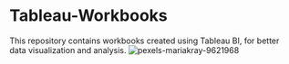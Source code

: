 # Tableau-Workbooks
This repository contains workbooks created using Tableau BI, for better data visualization and analysis.
![pexels-mariakray-9621968](https://user-images.githubusercontent.com/67356571/169446538-4962a154-e85b-428b-9370-648b1deb0164.jpg)
